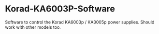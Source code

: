 Korad-KA6003P-Software
======================

Software to control the Korad KA6003p / KA3005p power supplies. Should work with other models too.
